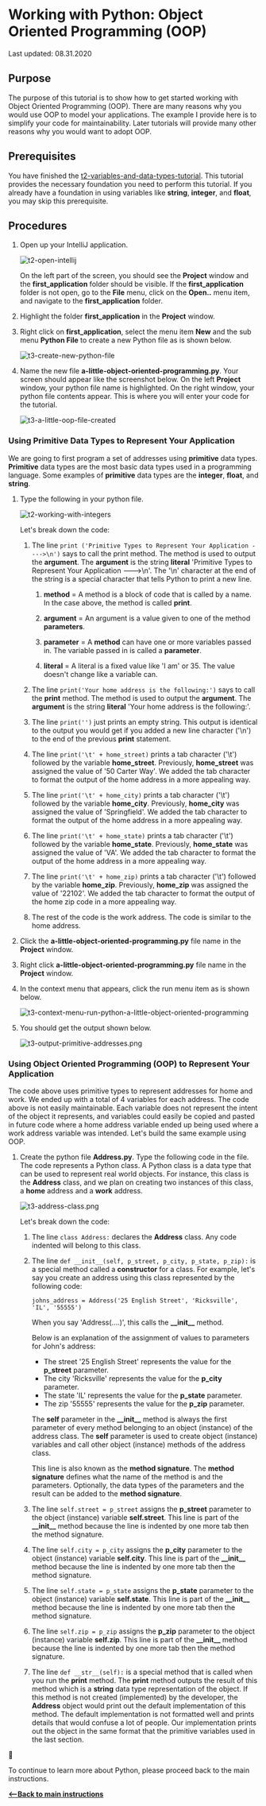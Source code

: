 # Working with Python:  Object Oriented Programming (OOP)

Last updated: 08.31.2020

## Purpose

The purpose of this tutorial is to show how to get started working with Object Oriented Programming (OOP).  There
are many reasons why you would use OOP to model your applications.  The example I provide here is to simplify
your code for maintainability.  Later tutorials will provide many other reasons why you would want to adopt
OOP.  

## Prerequisites

You have finished the [t2-variables-and-data-types-tutorial](../t2-variables-and-data-types/readme.md).  This tutorial provides the necessary foundation you need to perform this tutorial.  If you already have a foundation in using variables like **string**, **integer**, and **float**, you may skip this prerequisite.

## Procedures

1. Open up your IntelliJ application. 

    ![t2-open-intellij](../images/t3-open-intellij.png)

    On the left part of the screen, you should see the **Project** window and the **first_application**
    folder should be visible. If the **first_application** folder is not open, go to the **File** menu,
    click on the **Open..** menu item, and navigate to the **first_application** folder.

1. Highlight the folder **first_application** in the **Project** window.
1. Right click on **first_application**, select the menu item **New** and the sub menu **Python File** to
create a new Python file as is shown below.

    ![t3-create-new-python-file](../images/t3-create-python-file-in-intellij.png)

1. Name the new file **a-little-object-oriented-programming.py**.  Your screen should appear like the screenshot below.
   On the left **Project** window, your python file name is highlighted.  On the right window, your python file
   contents appear.  This is where you will enter your code for the tutorial.

    ![t3-a-little-oop-file-created](../images/t3-a-little-object-oriented-programming-python-file-created.png)



### Using Primitive Data Types to Represent Your Application

We are going to first program a set of addresses using **primitive** data types.  **Primitive** data types are the most basic data types used in a programming language.  Some examples of **primitive** data types are the **integer**,
**float**, and **string**.

1. Type the following in your python file.

    ![t2-working-with-integers](../images/t3-a-little-object-oriented-programming-with-the-primitives.png)

    Let's break down the code:

    1. The line `print ('Primitive Types to Represent Your Application ---->\n')` says to call the print method.
       The method is used to output the **argument**.  The **argument** is the string **literal** 'Primitive
       Types to Represent Your Application --->\n'.  The '\n' character at the end of the string is a special
       character that tells Python to print a new line.

        1. **method** = A method is a block of code that is called by a name.  In the case above, the
           method is called **print**.

        1. **argument** = An argument is a value given to one of the method **parameters**.

        1. **parameter** = A **method** can have one or more variables passed in.  The variable passed in
           is called a **parameter**.

        1. **literal** = A literal is a fixed value like 'I am' or 35.  The value doesn't change like
           a variable can.

    1. The line `print('Your home address is the following:')` says to call the **print** method.  The
       method is used to output the **argument**.  The **argument** is the string **literal** 'Your
       home address is the following:'.

    1. The line `print('')` just prints an empty string.  This output is identical to the output you
       would get if you added a new line character ('\n') to the end of the previous **print** statement.
        
    1. The line `print('\t' + home_street)` prints a tab character ('\t') followed by the variable
       **home_street**.  Previously, **home_street** was assigned the value of '50 Carter Way'.
       We added the tab character to format the output of the home address in a more appealing way.

    1. The line `print('\t' + home_city)` prints a tab character ('\t') followed by the variable
       **home_city**.  Previously, **home_city** was assigned the value of 'Springfield'.
       We added the tab character to format the output of the home address in a more appealing way.

    1. The line `print('\t' + home_state)` prints a tab character ('\t') followed by the variable
       **home_state**.  Previously, **home_state** was assigned the value of 'VA'.
       We added the tab character to format the output of the home address in a more appealing way.

    1. The line `print('\t' + home_zip)` prints a tab character ('\t') followed by the variable
       **home_zip**.  Previously, **home_zip** was assigned the value of '22102'.
       We added the tab character to format the output of the home zip code in a more appealing way.

    1. The rest of the code is the work address.  The code is similar to the home address.

1. Click the **a-little-object-oriented-programming.py** file name in the **Project** window.
1. Right click **a-little-object-oriented-programming.py** file name in the **Project** window.
1. In the context menu that appears, click the run menu item as is shown below.

    ![t3-context-menu-run-python-a-little-object-oriented-programming](../images/t3-context-menu-run-python-a-little-object-oriented-programming.png)

1. You should get the output shown below.

    ![t3-output-primitive-addresses.png](../images/t3-output-primitive-addresses.png)

### Using Object Oriented Programming (OOP) to Represent Your Application

The code above uses primitive types to represent addresses for home and work.  We ended up with
a total of 4 variables for each address.  The code above is not easily maintainable.  Each variable
does not represent the intent of the object it represents, and variables could easily be
copied and pasted in future code where a home address variable ended up being used where a work address
variable was intended.  Let's build the same example using OOP.

1. Create the python file **Address.py**.  Type the following code in the file.  The code represents
   a Python class.  A Python class is a data type that can be used to represent real world objects.
   For instance, this class is the **Address** class, and we plan on creating two instances of this class,
   a **home** address and a **work** address.

    ![t3-address-class.png](../images/t3-address-class.png) 

    Let's break down the code:

    1. The line `class Address:` declares the **Address** class.  Any code indented will belong to this class.
    1. The line `def __init__(self, p_street, p_city, p_state, p_zip):` is a special method called a **constructor**
       for a class.  For example, let's say you create an address using this class represented by the following code:
       
        ```
        johns_address = Address('25 English Street', 'Ricksville', 'IL', '55555')
        ```

        When you say 'Address(....)', this calls the **\_\_init\_\_** method.   

        Below is an explanation of the assignment of values to parameters for John's address:

        - The street '25 English Street' represents the value for the **p_street** parameter.
        - The city 'Ricksville' represents the value for the **p_city** parameter.
        - The state 'IL' represents the value for the **p_state** parameter.
        - The zip '55555' represents the value for the **p_zip** parameter.

        The **self** parameter in the **\_\_init\_\_** method is always the first parameter of every method
        belonging to an object (instance) of the address class.  The **self** parameter is used to create
        object (instance) variables and call other object (instance) methods of the address class.

        This line is also known as the **method signature**.  The **method signature** defines what the
        name of the method is and the parameters.  Optionally, the data types of the parameters
        and the result can be added to the **method signature**.

    1. The line `self.street = p_street` assigns the **p_street** parameter to the object (instance) 
       variable **self.street**.  This line is part of the **\_\_init\_\_** method because the line
       is indented by one more tab then the method signature.

    1. The line `self.city = p_city` assigns the **p_city** parameter to the object (instance) variable
       **self.city**. This line is part of the **\_\_init\_\_** method because the line
       is indented by one more tab then the method signature.

    1. The line `self.state = p_state` assigns the **p_state** parameter to the object (instance) variable
       **self.state**. This line is part of the **\_\_init\_\_** method because the line
       is indented by one more tab then the method signature.

    1. The line `self.zip = p_zip` assigns the **p_zip** parameter to the object (instance) variable
       **self.zip**. This line is part of the **\_\_init\_\_** method because the line
       is indented by one more tab then the method signature.

    1. The line `def __str__(self):` is a special method that is called when you run the **print** method.
       The **print** method outputs the result of this method which is a **string** data type representation 
       of the object.  If this method is not created (implemented) by the developer, the **Address** object would 
       print out the default implementation of this method.  The default implementation is not
       formatted well and prints details that would confuse a lot of people.  Our implementation prints
       out the object in the same format that the primitive variables used in the last section.
        


:construction:

To continue to learn more about Python, please proceed back to the main instructions.


[**<--Back to main instructions**](../readme.md)
